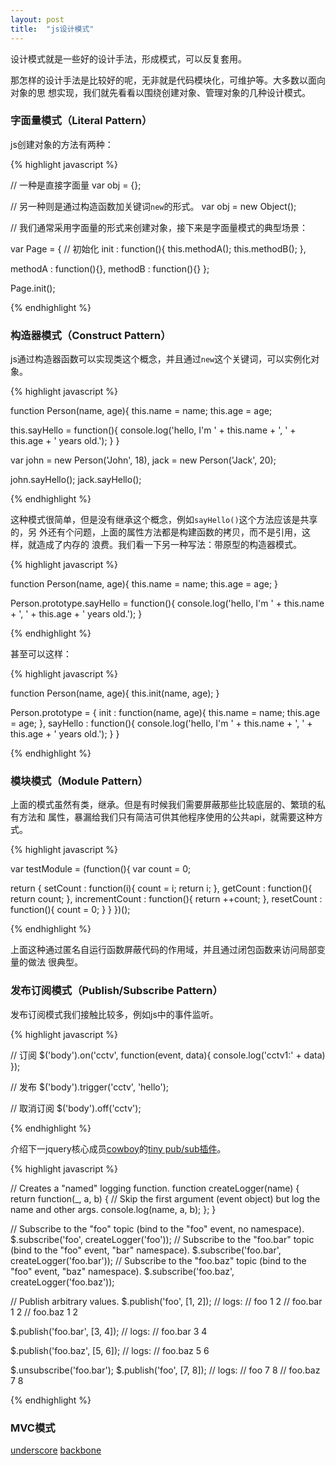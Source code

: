 ```yaml
---
layout: post
title:  "js设计模式"
---
```


设计模式就是一些好的设计手法，形成模式，可以反复套用。

那怎样的设计手法是比较好的呢，无非就是代码模块化，可维护等。大多数以面向对象的思
想实现，我们就先看看以围绕创建对象、管理对象的几种设计模式。

### 字面量模式（Literal Pattern）

js创建对象的方法有两种：

{% highlight javascript %}

// 一种是直接字面量
var obj = {};

// 另一种则是通过构造函数加关键词``new``的形式。
var obj = new Object();

// 我们通常采用字面量的形式来创建对象，接下来是字面量模式的典型场景：

var Page = {
  // 初始化
  init : function(){
    this.methodA();
    this.methodB();
  },

  methodA : function(){},
  methodB : function(){}
};

Page.init();

{% endhighlight %}

### 构造器模式（Construct Pattern）

js通过构造器函数可以实现类这个概念，并且通过``new``这个关键词，可以实例化对象。

{% highlight javascript %}

function Person(name, age){
  this.name = name;
  this.age = age;

  this.sayHello = function(){
    console.log('hello, I\'m ' + this.name + ', ' + this.age + ' years old.');
  }
}

var john = new Person('John', 18),
    jack = new Person('Jack', 20);

john.sayHello();
jack.sayHello();

{% endhighlight %}

这种模式很简单，但是没有继承这个概念，例如``sayHello()``这个方法应该是共享的，另
外还有个问题，上面的属性方法都是构建函数的拷贝，而不是引用，这样，就造成了内存的
浪费。我们看一下另一种写法：带原型的构造器模式。

{% highlight javascript %}

function Person(name, age){
  this.name = name;
  this.age = age;
}

Person.prototype.sayHello = function(){
  console.log('hello, I\'m ' + this.name + ', ' + this.age + ' years old.');
}

{% endhighlight %}

甚至可以这样：

{% highlight javascript %}

function Person(name, age){
  this.init(name, age);
}

Person.prototype = {
  init : function(name, age){
    this.name = name;
    this.age = age;
  },
  sayHello : function(){
    console.log('hello, I\'m ' + this.name + ', ' + this.age + ' years old.');
  }
}

{% endhighlight %}


### 模块模式（Module Pattern）

上面的模式虽然有类，继承。但是有时候我们需要屏蔽那些比较底层的、繁琐的私有方法和
属性，暴漏给我们只有简洁可供其他程序使用的公共api，就需要这种方式。

{% highlight javascript %}

var testModule = (function(){
  var count = 0;

  return {
    setCount : function(i){
      count = i;
      return i;
    },
    getCount : function(){
      return count;
    },
    incrementCount : function(){
      return ++count;
    },
    resetCount : function(){
      count = 0;
    }
  }
})();

{% endhighlight %}

上面这种通过匿名自运行函数屏蔽代码的作用域，并且通过闭包函数来访问局部变量的做法
很典型。


### 发布订阅模式（Publish/Subscribe Pattern）

发布订阅模式我们接触比较多，例如js中的事件监听。

{% highlight javascript %}

// 订阅
$('body').on('cctv', function(event, data){
  console.log('cctv1:' + data)
});

// 发布
$('body').trigger('cctv', 'hello');

// 取消订阅
$('body').off('cctv');

{% endhighlight %}

介绍下一jquery核心成员[cowboy](https://github.com/cowboy)的[tiny pub/sub插件](https://github.com/cowboy/jquery-tiny-pubsub)。

{% highlight javascript %}

// Creates a "named" logging function.
function createLogger(name) {
  return function(_, a, b) {
    // Skip the first argument (event object) but log the name and other args.
    console.log(name, a, b);
  };
}

// Subscribe to the "foo" topic (bind to the "foo" event, no namespace).
$.subscribe('foo', createLogger('foo'));
// Subscribe to the "foo.bar" topic (bind to the "foo" event, "bar" namespace).
$.subscribe('foo.bar', createLogger('foo.bar'));
// Subscribe to the "foo.baz" topic (bind to the "foo" event, "baz" namespace).
$.subscribe('foo.baz', createLogger('foo.baz'));

// Publish arbitrary values.
$.publish('foo', [1, 2]);
// logs:
// foo 1 2
// foo.bar 1 2
// foo.baz 1 2

$.publish('foo.bar', [3, 4]);
// logs:
// foo.bar 3 4

$.publish('foo.baz', [5, 6]);
// logs:
// foo.baz 5 6

$.unsubscribe('foo.bar');
$.publish('foo', [7, 8]);
// logs:
// foo 7 8
// foo.baz 7 8

{% endhighlight %}


### MVC模式

[underscore](http://www.css88.com/doc/underscore/)
[backbone](http://www.css88.com/doc/backbone/)

